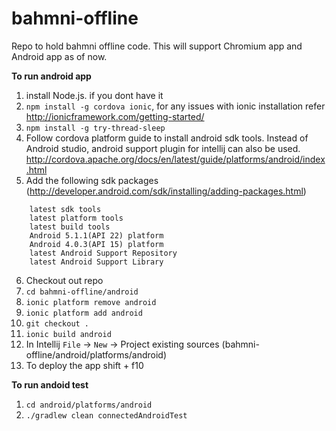# bahmni-offline
Repo to hold bahmni offline code. This will support Chromium app and Android app as of now.

**To run android app**

1. install Node.js. if you dont have it
2. ``npm install -g cordova ionic``, for any issues with ionic installation refer http://ionicframework.com/getting-started/
3. ``npm install -g try-thread-sleep``
4. Follow cordova platform guide to install android sdk tools. Instead of Android studio, android support plugin for intellij can also be used.  http://cordova.apache.org/docs/en/latest/guide/platforms/android/index.html
5. Add the following sdk packages (http://developer.android.com/sdk/installing/adding-packages.html)
```
    latest sdk tools
    latest platform tools
    latest build tools
    Android 5.1.1(API 22) platform
    Android 4.0.3(API 15) platform
    latest Android Support Repository
    latest Android Support Library
```
6. Checkout out repo
7. ``cd bahmni-offline/android``
8. ``ionic platform remove android``
9. ``ionic platform add android``
10. ``git checkout .``
11. ``ionic build android``
12. In Intellij ``File`` -> ``New`` -> Project existing sources (bahmni-offline/android/platforms/android)
13. To deploy the app shift + f10

**To run andoid test**

1. ``cd android/platforms/android``
2. ``./gradlew clean connectedAndroidTest``
